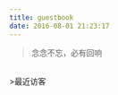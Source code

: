 ```yaml
---
title: guestbook
date: 2016-08-01 21:23:17
---
```

<blockquote class="blockquote-center">念念不忘，必有回响</blockquote>
<br/>
>最近访客

<div class ="ds-recent-visitors" data-num-item="28" data-avatar-size="42" id="ds-recent-visitors"></div>